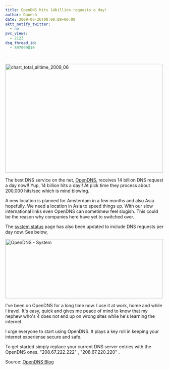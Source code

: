 ```yaml
---
title: OpenDNS hits 14billion requests a day!
author: Danesh
date: 2009-06-26T00:00:08+00:00
aktt_notify_twitter:
  - no
pvc_views:
  - 2123
dsq_thread_id:
  - 897099010

---
```

[<img loading="lazy" class="alignnone size-medium wp-image-1552" title="chart_total_alltime_2009_06" src="/wp-content/uploads/2009/06/chart_total_alltime_2009_06-500x344.gif" alt="chart_total_alltime_2009_06" width="500" height="344" srcset="/wp-content/uploads/2009/06/chart_total_alltime_2009_06-500x344.gif 500w, /wp-content/uploads/2009/06/chart_total_alltime_2009_06.gif 560w" sizes="(max-width: 500px) 100vw, 500px" />][1]

The best DNS service on the net, [OpenDNS][2], receives 14 billion DNS request a day now!! Yup, 14 billion hits a day!! At pick time they process about 200,000 hits/sec which is mind blowing.

A new location is planned for Amsterdam in a few months and also Asia hopefully. We need a location in Asia to speed things up. With our slow international links even OpenDNS can sometimew feel slugish. This could be the reason why companies here have yet to switched over.

The [system status][3] page has also been updated to include DNS requests per day now. See below,

[<img loading="lazy" class="alignnone size-medium wp-image-1553" title="OpenDNS - System" src="/wp-content/uploads/2009/06/OpenDNS-System-500x187.png" alt="OpenDNS - System" width="500" height="187" srcset="/wp-content/uploads/2009/06/OpenDNS-System-500x187.png 500w, /wp-content/uploads/2009/06/OpenDNS-System.png 742w" sizes="(max-width: 500px) 100vw, 500px" />][4]

I've been on OpenDNS for a long time now. I use it at work, home and while I travel. It's easy, quick and gives me peace of mind to know that my nephew who's 4 does not end up on wrong sites while he's learning the internet.

I urge everyone to start using OpenDNS. It plays a key roll in keeping your internet experiense secure and safe.

To get started simply replace your current DNS server entries with the OpenDNS ones. "208.67.222.222" , "208.67.220.220" .

Source: [OpenDNS Blog][5]

 [1]: /wp-content/uploads/2009/06/chart_total_alltime_2009_06.gif
 [2]: http://opendns.com/
 [3]: http://system.opendns.com/
 [4]: /wp-content/uploads/2009/06/OpenDNS-System.png
 [5]: http://blog.opendns.com/